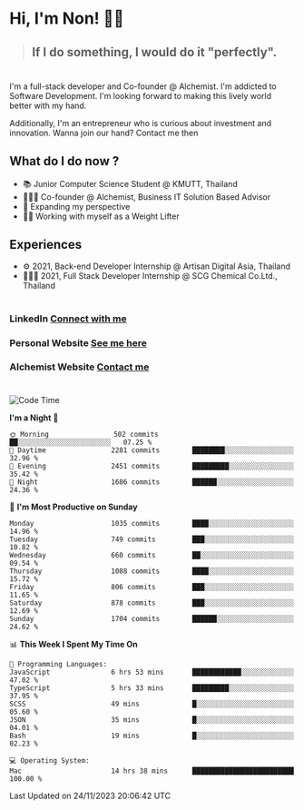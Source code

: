 # Hi, I'm Non! 🖐🏻

> ## If I do something, I would do it "perfectly".

#

I'm a full-stack developer and Co-founder @ Alchemist. I'm addicted to Software Development. I'm looking forward to making this lively world better with my hand.

Additionally, I'm an entrepreneur who is curious about investment and innovation. Wanna join our hand? Contact me then

## What do I do now ?

- 📚 Junior Computer Science Student @ KMUTT, Thailand
- 🧑🏻‍💻 Co-founder @ Alchemist, Business IT Solution Based Advisor
- 🌈 Expanding my perspective
- 🏋🏻 Working with myself as a Weight Lifter

## Experiences

- ⚙️ 2021, Back-end Developer Internship @ Artisan Digital Asia, Thailand
- 🧑🏻‍💻 2021, Full Stack Developer Internship @ SCG Chemical Co.Ltd., Thailand

#

### LinkedIn [Connect with me](https://www.linkedin.com/in/non-nontra/)

### Personal Website [See me here](https://nonnontra.com/)

### Alchemist Website [Contact me](https://alchemist-softwarehouse.co/)

#

<!--START_SECTION:waka-->
![Code Time](http://img.shields.io/badge/Code%20Time-3%2C358%20hrs%2019%20mins-blue)

**I'm a Night 🦉** 

```text
🌞 Morning                502 commits         ██░░░░░░░░░░░░░░░░░░░░░░░   07.25 % 
🌆 Daytime                2281 commits        ████████░░░░░░░░░░░░░░░░░   32.96 % 
🌃 Evening                2451 commits        █████████░░░░░░░░░░░░░░░░   35.42 % 
🌙 Night                  1686 commits        ██████░░░░░░░░░░░░░░░░░░░   24.36 % 
```
📅 **I'm Most Productive on Sunday** 

```text
Monday                   1035 commits        ████░░░░░░░░░░░░░░░░░░░░░   14.96 % 
Tuesday                  749 commits         ███░░░░░░░░░░░░░░░░░░░░░░   10.82 % 
Wednesday                660 commits         ██░░░░░░░░░░░░░░░░░░░░░░░   09.54 % 
Thursday                 1088 commits        ████░░░░░░░░░░░░░░░░░░░░░   15.72 % 
Friday                   806 commits         ███░░░░░░░░░░░░░░░░░░░░░░   11.65 % 
Saturday                 878 commits         ███░░░░░░░░░░░░░░░░░░░░░░   12.69 % 
Sunday                   1704 commits        ██████░░░░░░░░░░░░░░░░░░░   24.62 % 
```


📊 **This Week I Spent My Time On** 

```text
💬 Programming Languages: 
JavaScript               6 hrs 53 mins       ████████████░░░░░░░░░░░░░   47.02 % 
TypeScript               5 hrs 33 mins       █████████░░░░░░░░░░░░░░░░   37.95 % 
SCSS                     49 mins             █░░░░░░░░░░░░░░░░░░░░░░░░   05.60 % 
JSON                     35 mins             █░░░░░░░░░░░░░░░░░░░░░░░░   04.01 % 
Bash                     19 mins             █░░░░░░░░░░░░░░░░░░░░░░░░   02.23 % 

💻 Operating System: 
Mac                      14 hrs 38 mins      █████████████████████████   100.00 % 
```


 Last Updated on 24/11/2023 20:06:42 UTC
<!--END_SECTION:waka-->
